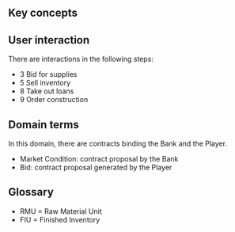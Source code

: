 ## Key concepts

## User interaction

There are interactions in the following steps:

  * 3 Bid for supplies
  * 5 Sell inventory
  * 8 Take out loans
  * 9 Order construction
  
## Domain terms

In this domain, there are contracts binding the Bank and the Player.

  * Market Condition: contract proposal by the Bank
  * Bid: contract proposal generated by the Player


## Glossary

  * RMU = Raw Material Unit
  * FIU = Finished Inventory

